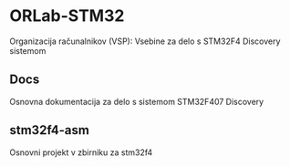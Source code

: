 # ORLab-STM32
Organizacija računalnikov (VSP): Vsebine  za delo s STM32F4 Discovery sistemom

## Docs	
Osnovna dokumentacija za delo s sistemom STM32F407 Discovery

## stm32f4-asm
Osnovni projekt v zbirniku za stm32f4
